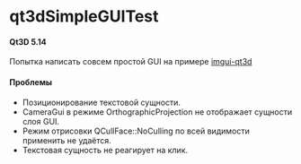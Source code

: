 # qt3dSimpleGUITest

#### Qt3D 5.14

Попытка написать совсем простой GUI на примере [imgui-qt3d](https://github.com/alpqr/imgui-qt3d)

#### Проблемы
- Позиционирование текстовой сущности.
- CameraGui в режиме OrthographicProjection не отображает сущности слоя GUI.
- Режим отрисовки QCullFace::NoCulling по всей видимости применить не удаётся.
- Текстовая сущность не реагирует на клик.

